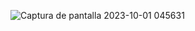 ![Captura de pantalla 2023-10-01 045631](https://github.com/PabloNMerino/ejercicioTecnico/assets/44982651/0dfb2004-2098-4922-b5ba-e620a01a5f67)
